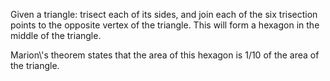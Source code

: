Given a triangle: trisect each of its sides, and join each of the six
trisection points to the opposite vertex of the triangle. This will form
a hexagon in the middle of the triangle.

Marion\\'s theorem states that the area of this hexagon is 1/10 of the
area of the triangle.
